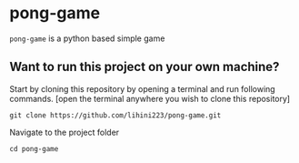 # pong-game

`pong-game` is a python based simple game 

## Want to run this project on your own machine?

Start by cloning this repository by opening a terminal and run following commands. [open the terminal anywhere you wish to clone this repository]

```
git clone https://github.com/lihini223/pong-game.git
```

Navigate to the project folder
```
cd pong-game
```
